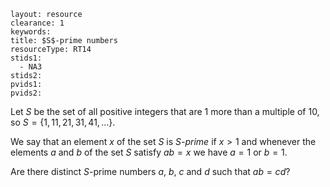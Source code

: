 ````
layout: resource
clearance: 1
keywords:
title: $S$-prime numbers
resourceType: RT14
stids1:
  - NA3
stids2:
pvids1:
pvids2:

````

Let $S$ be the set of all positive integers that are $1$ more than a multiple of $10$, so $S = \{1, 11, 21, 31, 41, \dotsc\}$.

We say that an element $x$ of the set $S$ is _$S$-prime_ if $x > 1$ and whenever the elements $a$ and $b$ of the set $S$ satisfy $ab = x$ we have $a = 1$ or $b = 1$.

Are there distinct $S$-prime numbers $a$, $b$, $c$ and $d$ such that $ab = cd$?
